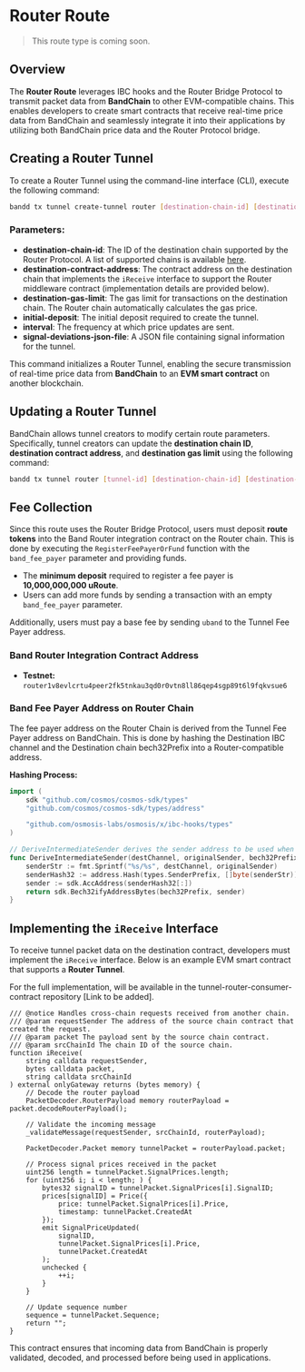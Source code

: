 # Router Route

> This route type is coming soon.

## Overview

The **Router Route** leverages IBC hooks and the Router Bridge Protocol to transmit packet data from **BandChain** to other EVM-compatible chains. This enables developers to create smart contracts that receive real-time price data from BandChain and seamlessly integrate it into their applications by utilizing both BandChain price data and the Router Protocol bridge.

## Creating a Router Tunnel

To create a Router Tunnel using the command-line interface (CLI), execute the following command:

```bash
bandd tx tunnel create-tunnel router [destination-chain-id] [destination-contract-address] [destination-gas-limit] [initial-deposit] [interval] [signal-deviations-json-file]
```

### Parameters:

- **destination-chain-id**: The ID of the destination chain supported by the Router Protocol. A list of supported chains is available [here](https://docs.routerprotocol.com/networks/supported-chains/).
- **destination-contract-address**: The contract address on the destination chain that implements the `iReceive` interface to support the Router middleware contract (implementation details are provided below).
- **destination-gas-limit**: The gas limit for transactions on the destination chain. The Router chain automatically calculates the gas price.
- **initial-deposit**: The initial deposit required to create the tunnel.
- **interval**: The frequency at which price updates are sent.
- **signal-deviations-json-file**: A JSON file containing signal information for the tunnel.

This command initializes a Router Tunnel, enabling the secure transmission of real-time price data from **BandChain** to an **EVM smart contract** on another blockchain.

## Updating a Router Tunnel

BandChain allows tunnel creators to modify certain route parameters. Specifically, tunnel creators can update the **destination chain ID**, **destination contract address**, and **destination gas limit** using the following command:

```bash
bandd tx tunnel router [tunnel-id] [destination-chain-id] [destination-contract-address] [destination-gas-limit]
```

## Fee Collection

Since this route uses the Router Bridge Protocol, users must deposit **route tokens** into the Band Router integration contract on the Router chain. This is done by executing the `RegisterFeePayerOrFund` function with the `band_fee_payer` parameter and providing funds.

- The **minimum deposit** required to register a fee payer is **10,000,000,000 uRoute**.
- Users can add more funds by sending a transaction with an empty `band_fee_payer` parameter.

Additionally, users must pay a base fee by sending `uband` to the Tunnel Fee Payer address.

### Band Router Integration Contract Address

- **Testnet:** `router1v8evlcrtu4peer2fk5tnkau3qd0r0vtn8ll86qep4sgp89t6l9fqkvsue6`

### Band Fee Payer Address on Router Chain

The fee payer address on the Router Chain is derived from the Tunnel Fee Payer address on BandChain. This is done by hashing the Destination IBC channel and the Destination chain bech32Prefix into a Router-compatible address.

**Hashing Process:**

```go
import (
    sdk "github.com/cosmos/cosmos-sdk/types"
    "github.com/cosmos/cosmos-sdk/types/address"

    "github.com/osmosis-labs/osmosis/x/ibc-hooks/types"
)

// DeriveIntermediateSender derives the sender address to be used when calling wasm hooks
func DeriveIntermediateSender(destChannel, originalSender, bech32Prefix string) (string, error) {
    senderStr := fmt.Sprintf("%s/%s", destChannel, originalSender)
    senderHash32 := address.Hash(types.SenderPrefix, []byte(senderStr))
    sender := sdk.AccAddress(senderHash32[:])
    return sdk.Bech32ifyAddressBytes(bech32Prefix, sender)
}
```

## Implementing the `iReceive` Interface

To receive tunnel packet data on the destination contract, developers must implement the `iReceive` interface. Below is an example EVM smart contract that supports a **Router Tunnel**.

For the full implementation, will be available in the tunnel-router-consumer-contract repository [Link to be added].

```solidity
/// @notice Handles cross-chain requests received from another chain.
/// @param requestSender The address of the source chain contract that created the request.
/// @param packet The payload sent by the source chain contract.
/// @param srcChainId The chain ID of the source chain.
function iReceive(
    string calldata requestSender,
    bytes calldata packet,
    string calldata srcChainId
) external onlyGateway returns (bytes memory) {
    // Decode the router payload
    PacketDecoder.RouterPayload memory routerPayload = packet.decodeRouterPayload();

    // Validate the incoming message
    _validateMessage(requestSender, srcChainId, routerPayload);

    PacketDecoder.Packet memory tunnelPacket = routerPayload.packet;

    // Process signal prices received in the packet
    uint256 length = tunnelPacket.SignalPrices.length;
    for (uint256 i; i < length; ) {
        bytes32 signalID = tunnelPacket.SignalPrices[i].SignalID;
        prices[signalID] = Price({
            price: tunnelPacket.SignalPrices[i].Price,
            timestamp: tunnelPacket.CreatedAt
        });
        emit SignalPriceUpdated(
            signalID,
            tunnelPacket.SignalPrices[i].Price,
            tunnelPacket.CreatedAt
        );
        unchecked {
            ++i;
        }
    }

    // Update sequence number
    sequence = tunnelPacket.Sequence;
    return "";
}
```

This contract ensures that incoming data from BandChain is properly validated, decoded, and processed before being used in applications.
